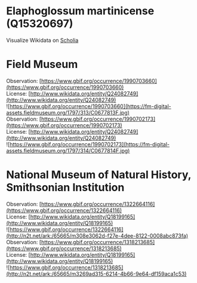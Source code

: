 
Elaphoglossum martinicense (Q15320697)
======================================
  
Visualize Wikidata on [Scholia](https://scholia.toolforge.org/taxon/Q15320697)
# Field Museum
  
Observation: [https://www.gbif.org/occurrence/1990703660](https://www.gbif.org/occurrence/1990703660)  
License: [http://www.wikidata.org/entity/Q24082749](http://www.wikidata.org/entity/Q24082749)  
![https://www.gbif.org/occurrence/1990703660](https://fm-digital-assets.fieldmuseum.org/1797/313/C0677813F.jpg)  
Observation: [https://www.gbif.org/occurrence/1990702173](https://www.gbif.org/occurrence/1990702173)  
License: [http://www.wikidata.org/entity/Q24082749](http://www.wikidata.org/entity/Q24082749)  
![https://www.gbif.org/occurrence/1990702173](https://fm-digital-assets.fieldmuseum.org/1797/314/C0677814F.jpg)
# National Museum of Natural History, Smithsonian Institution
  
Observation: [https://www.gbif.org/occurrence/1322664116](https://www.gbif.org/occurrence/1322664116)  
License: [http://www.wikidata.org/entity/Q18199165](http://www.wikidata.org/entity/Q18199165)  
![https://www.gbif.org/occurrence/1322664116](http://n2t.net/ark:/65665/m308e3062d-f27e-4dee-8122-0008abc873fa)  
Observation: [https://www.gbif.org/occurrence/1318213685](https://www.gbif.org/occurrence/1318213685)  
License: [http://www.wikidata.org/entity/Q18199165](http://www.wikidata.org/entity/Q18199165)  
![https://www.gbif.org/occurrence/1318213685](http://n2t.net/ark:/65665/m3269ad315-6214-4b66-9e64-df159aca1c53)